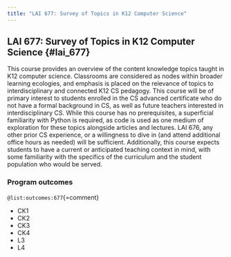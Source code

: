 ```yaml
---
title: "LAI 677: Survey of Topics in K12 Computer Science"
---
```


## LAI 677: Survey of Topics in K12 Computer Science {#lai_677}

This course provides an overview of the content knowledge topics taught in K12 computer science. Classrooms are considered as nodes within broader learning ecologies, and emphasis is placed on the relevance of topics to interdisciplinary and connected K12 CS pedagogy. This course will be of primary interest to students enrolled in the CS advanced certificate who do not have a formal background in CS, as well as future teachers interested in interdisciplinary CS.
While this course has no prerequisites, a superficial familiarity with Python is required, as code is used as one medium of exploration for these topics alongside articles and lectures. LAI 676, any other prior CS experience, or a willingness to dive in (and attend additional office hours as needed) will be sufficient. Additionally, this course expects students to have a current or anticipated teaching context in mind, with some familiarity with the specifics of the curriculum and the student population who would be served. 

### Program outcomes

` @list:outcomes:677 `{=comment}

 - CK1
 - CK2
 - CK3
 - CK4
 - L3
 - L4

